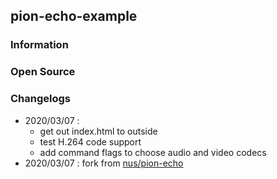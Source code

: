 ## pion-echo-example


### Information


### Open Source


### Changelogs
- 2020/03/07 :
    - get out index.html to outside
    - test H.264 code support
    - add command flags to choose audio and video codecs
- 2020/03/07 : fork from [nus/pion-echo](https://github.com/nus/pion-echo)
